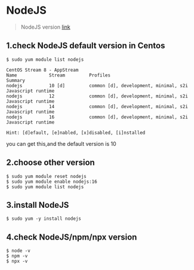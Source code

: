 # NodeJS
> NodeJS version [link](https://nodejs.org/en/download/)


## 1.check NodeJS default version in Centos
```shell
$ sudo yum module list nodejs
```

```shell
CentOS Stream 8 - AppStream
Name            Stream         Profiles                                      Summary                   
nodejs          10 [d]         common [d], development, minimal, s2i         Javascript runtime        
nodejs          12             common [d], development, minimal, s2i         Javascript runtime        
nodejs          14             common [d], development, minimal, s2i         Javascript runtime        
nodejs          16             common [d], development, minimal, s2i         Javascript runtime        

Hint: [d]efault, [e]nabled, [x]disabled, [i]nstalled
```
you can get this,and the default version is 10


## 2.choose other version
```shell
$ sudo yum module reset nodejs
$ sudo yum module enable nodejs:16
$ sudo yum module list nodejs
```


## 3.install NodeJS
```shell
$ sudo yum -y install nodejs
```


## 4.check NodeJS/npm/npx version
```shell
$ node -v
$ npm -v
$ npx -v
```
